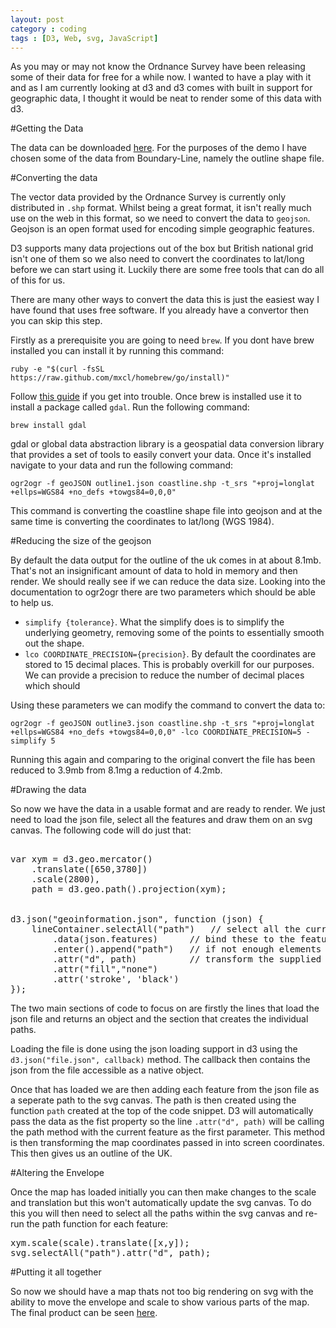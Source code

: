 ```yaml
---
layout: post
category : coding
tags : [D3, Web, svg, JavaScript]
---
```



As you may or may not know the Ordnance Survey have been releasing some of their data for free for a while now. I wanted to have a play with it and as I am currently looking at d3 and d3 comes with built in support for geographic data, I thought it would be neat to render some of this data with d3.

#Getting the Data

The data can be downloaded [here](https://www.ordnancesurvey.co.uk/opendatadownload/products.html). For the purposes of the demo I have chosen some of the data from Boundary-Line, namely the outline shape file.

#Converting the data

The vector data provided by the Ordnance Survey is currently only distributed in <code>.shp</code> format. Whilst being a great format, it isn't really much use on the web in this format, so we need to convert the data to <code>geojson</code>. Geojson is an open format used for encoding simple geographic features. 

D3 supports many data projections out of the box but British national grid isn't one of them so we also need to convert the coordinates to lat/long before we can start using it. Luckily there are some free tools that can do all of this for us.

<div class="alert alert-info">
There are many other ways to convert the data this is just the easiest way I have found that uses free software. If you already have a convertor then you can skip this step.
</div>

Firstly as a prerequisite you are going to need <code>brew</code>. If you dont have brew installed you can install it by running this command:

	ruby -e "$(curl -fsSL https://raw.github.com/mxcl/homebrew/go/install)"

Follow [this guide](http://coolestguidesontheplanet.com/setting-up-os-x-mavericks-and-homebrew/) if you get into trouble. Once brew is installed use it to install a package called <code>gdal</code>. Run the following command:

	brew install gdal

gdal or global data abstraction library is a geospatial data conversion library that provides a set of tools to easily convert your data. Once it's installed navigate to your data and run the following command:

	ogr2ogr -f geoJSON outline1.json coastline.shp -t_srs "+proj=longlat +ellps=WGS84 +no_defs +towgs84=0,0,0"

This command is converting the coastline shape file into geojson and at the same time is converting the coordinates to lat/long (WGS 1984).

#Reducing the size of the geojson

By default the data output for the outline of the uk comes in at about 8.1mb. That's not an insignificant amount of data to hold in memory and then render. We should really see if we can reduce the data size. Looking into the documentation to ogr2ogr there are two parameters which should be able to help us.

- <code>simplify {tolerance}</code>. What the simplify does is to simplify the underlying geometry, removing some of the points to essentially smooth out the shape.
- <code>lco COORDINATE_PRECISION={precision}</code>. By default the coordinates are stored to 15 decimal places. This is probably overkill for our purposes. We can provide a precision to reduce the number of decimal places which should 

Using these parameters we can modify the command to convert the data to:

	ogr2ogr -f geoJSON outline3.json coastline.shp -t_srs "+proj=longlat +ellps=WGS84 +no_defs +towgs84=0,0,0" -lco COORDINATE_PRECISION=5 -simplify 5

Running this again and comparing to the original convert the file has been reduced to 3.9mb from 8.1mg a reduction of 4.2mb.

#Drawing the data

So now we have the data in a usable format and are ready to render. We just need to load the json file, select all the features and draw them on an svg canvas. The following code will do just that:

<pre>

var xym = d3.geo.mercator()
    .translate([650,3780])
    .scale(2800),
	path = d3.geo.path().projection(xym);

	
d3.json("geoinformation.json", function (json) {
    lineContainer.selectAll("path")   // select all the current path nodes
        .data(json.features)      // bind these to the features array in json
        .enter().append("path")   // if not enough elements create a new path
        .attr("d", path)          // transform the supplied jason geo path to svg
        .attr("fill","none")
        .attr('stroke', 'black')
});
</pre>

The two main sections of code to focus on are firstly the lines that load the json file and returns an object and the section that creates the individual paths.

Loading the file is done using the json loading support in d3 using the <code>d3.json("file.json", callback)</code> method. The callback then contains the json from the file accessible as a native object.

Once that has loaded we are then adding each feature from the json file as a seperate path to the svg canvas. The path is then created using the function <code>path</code> created at the top of the code snippet. D3 will automatically pass the data as the fist property so the line <code>.attr("d", path)</code> will be calling the path method with the current feature as the first parameter. This method is then transforming the map coordinates passed in into screen coordinates. This then gives us an outline of the UK.

#Altering the Envelope

Once the map has loaded initially you can then make changes to the scale and translation but this won't automatically update the svg canvas. To do this you will then need to select all the paths within the svg canvas and re-run the path function for each feature:

<pre>
xym.scale(scale).translate([x,y]);
svg.selectAll("path").attr("d", path);
</pre>

#Putting it all together

So now we should have a map thats not too big rendering on svg with the ability to move the envelope and scale to show various parts of the map. The final product can be seen [here](http://www.vapidspace.com/ukmap).

